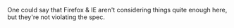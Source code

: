 One could say that Firefox & IE aren't considering things quite enough here, but they're not violating the spec.